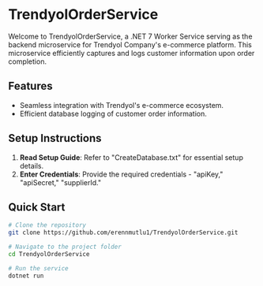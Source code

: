 # TrendyolOrderService
Welcome to TrendyolOrderService, a .NET 7 Worker Service serving as the backend microservice for Trendyol Company's e-commerce platform. This microservice efficiently captures and logs customer information upon order completion.

## Features
- Seamless integration with Trendyol's e-commerce ecosystem.
- Efficient database logging of customer order information.

## Setup Instructions
1. **Read Setup Guide**: Refer to "CreateDatabase.txt" for essential setup details.
2. **Enter Credentials**: Provide the required credentials - "apiKey," "apiSecret," "supplierId."

## Quick Start
```bash
# Clone the repository
git clone https://github.com/erennmutlu1/TrendyolOrderService.git

# Navigate to the project folder
cd TrendyolOrderService

# Run the service
dotnet run
